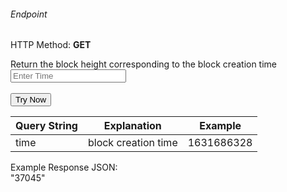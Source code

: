 <h6>Endpoint</h6>
<p id="endpoint"></p>

HTTP Method: **GET**

Return the block height corresponding to the block creation time
<input class="md-input" placeholder="Enter Time" id="time" width="100"></input><br/><br/>
<button class="md-button" onclick="tryNow()">Try Now</button>

<script>
   document.getElementById("endpoint").innerHTML =`http://3.38.34.30:3836/block_height_at/${document.getElementById("time").value || "1631686328"}`
    function tryNow(){
        document.getElementById("showResult").innerHTML =""
        document.getElementById("endpoint").innerHTML =""
        fetch(`http://3.38.34.30:3836/block_height_at/${document.getElementById("time").value || "1631686328"}`).then((res) => {
            res.json().then((res) => {
                document.getElementById("showResult").innerHTML = JSON.stringify(res[0])
                document.getElementById("endpoint").innerHTML =`http://3.38.34.30:3836/block_height_at/${document.getElementById("time").value || "1631686328"}`
                })
        }).catch((err) => {
            console.log(err)
        })
    }
</script>
<p id="showResult"></p>

| Query String | Explanation    | Example                            |
| ------------ | -------------- | ---------------------------------- |
| time         | block creation time | 1631686328 |

Example Response JSON:<br/>
"37045"
